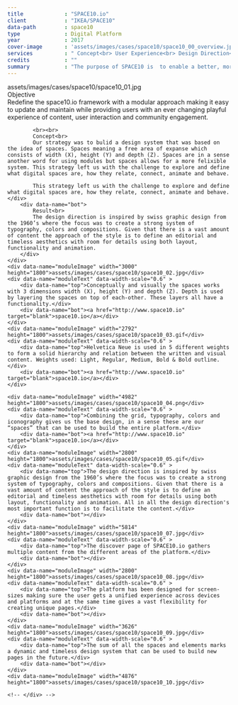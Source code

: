 ```yaml
---
title             : "SPACE10.io"
client            : "IKEA/SPACE10"
data-path         : space10
type              : Digital Platform
year              : 2017
cover-image       : 'assets/images/cases/space10/space10_00_overview.jpg'
services          : " Concept<br> User Experience<br> Design Direction<br> Digital Design<br> Iconography<br> "
credits           : ""
summary           : "The purpose of SPACE10 is  to enable a better, more meaningful and sustainable life for the many people. We are on a mission to explore and design new ways of living."
---
```

<div data-name="modules">
    <div data-name="moduleImage" width="2796" height="1800">assets/images/cases/space10/space10_01.jpg</div>
    <div data-name="moduleText">
        <!--<div data-name="top"></div>-->
        <div data-name="mid">
            Objective<br>
            Redefine the space10.io framework with a modular approach making it easy to update and maintain while providing users with an ever changing playful experience of content, user interaction and community engagement.

            <br><br>
            Concept<br>
            Our strategy was to bulid a design system that was based on the idea of spaces. Spaces meaning a free area of expanse which consists of width (X), height (Y) and depth (Z). Spaces are in a sense another word for using modules but spaces allows for a more felixible system. This strategy left us with the challenge to explore and define what digital spaces are, how they relate, connect, animate and behave.

            This strategy left us with the challenge to explore and define what digital spaces are, how they relate, connect, animate and behave.</div>
        <div data-name="bot">
            Result<br>
            The design direction is inspired by swiss graphic design from the 1960’s where the focus was to create a strong system of typography, colors and compositions. Given that there is a vast amount of content the approach of the style is to define an editorial and timeless aesthetics with room for details using both layout, functionality and animation.
        </div>
    </div>
    <div data-name="moduleImage" width="3000" height="1800">assets/images/cases/space10/space10_02.jpg</div>
    <div data-name="moduleText" data-width-scale="0.6" >
        <div data-name="top">Conceptually and visually the spaces works with 3 dimensions width (X), height (Y) and depth (Z). Depth is used by layering the spaces on top of each-other. These layers all have a functionality.</div>
        <div data-name="bot"><a href="http://www.space10.io" target="blank">space10.io</a></div>
    </div>
    <div data-name="moduleImage" width="2792" height="1800">assets/images/cases/space10/space10_03.gif</div>
    <div data-name="moduleText" data-width-scale="0.6" >
        <div data-name="top">Helvetica Neue is used in 5 different weights to form a solid hierarchy and relation between the written and visual content. Weights used: Light, Regular, Medium, Bold & Bold outline.</div>
        <div data-name="bot"><a href="http://www.space10.io" target="blank">space10.io</a></div>
    </div>

    <div data-name="moduleImage" width="4982" height="1800">assets/images/cases/space10/space10_04.png</div>
    <div data-name="moduleText" data-width-scale="0.6" >
        <div data-name="top">Combining the grid, typography, colors and iconography gives us the base design, in a sense these are our “spaces” that can be used to build the entire platform.</div>
        <div data-name="bot"><a href="http://www.space10.io" target="blank">space10.io</a></div>
    </div>
    <div data-name="moduleImage" width="2800" height="1800">assets/images/cases/space10/space10_05.gif</div>
    <div data-name="moduleText" data-width-scale="0.6" >
        <div data-name="top">The design direction is inspired by swiss graphic design from the 1960’s where the focus was to create a strong system of typography, colors and compositions. Given that there is a vast amount of content the approach of the style is to define an editorial and timeless aesthetics with room for details using both layout, functionality and animation. All in all the design direction's most important function is to facilitate the content.</div>
        <div data-name="bot"></div>
    </div>
    <div data-name="moduleImage" width="5814" height="1800">assets/images/cases/space10/space10_07.jpg</div>
    <div data-name="moduleText" data-width-scale="0.6" >
        <div data-name="top">The discover page of SPACE10.io gathers multiple content from the different areas of the platform.</div>
        <div data-name="bot"></div>
    </div>
    <div data-name="moduleImage" width="2800" height="1800">assets/images/cases/space10/space10_08.jpg</div>
    <div data-name="moduleText" data-width-scale="0.6" >
        <div data-name="top">The platform has been designed for screen-sizes making sure the user gets a unified experience across devices and platforms and at the same time gives a vast flexibility for creating unique pages.</div>
        <div data-name="bot"></div>
    </div>
    <div data-name="moduleImage" width="3626" height="1800">assets/images/cases/space10/space10_09.jpg</div>
    <div data-name="moduleText" data-width-scale="0.6" >
        <div data-name="top">The sum of all the spaces and elements marks a dynamic and timeless design system that can be used to build new pages in the future.</div>
        <div data-name="bot"></div>
    </div>
    <div data-name="moduleImage" width="4876" height="1800">assets/images/cases/space10/space10_10.jpg</div>

    <!-- </div> -->

</div>
